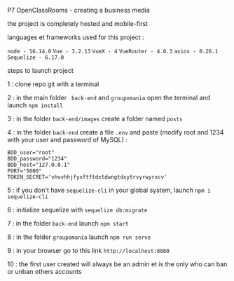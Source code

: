 P7 OpenClassRooms - creating a business media

the project is completely hosted and mobile-first

languages et frameworks used for this project :

`node - 16.14.0`
`Vue - 3.2.13`
`VueX - 4`
`VueRouter - 4.0.3`
`axios - 0.26.1`
`Sequelize - 6.17.0`

steps to launch project

1 : clone repo git with a terminal

2 : in the main folder `` back-end`` and ``groupomania`` open the terminal and launch ``npm install``

3 : in the folder ``back-end/images`` create a folder named ``posts``

4 : in the folder ``back-end`` create a file ``.env`` and paste (modify root and 1234 with your user and password of MySQL) :

```
BDD_user="root"
BDD_password="1234"
BDD_host="127.0.0.1"
PORT="5000"
TOKEN_SECRET='vhvvhhjfyxftftdxtdwngtdxytrvyrwyrxcv'
```

5 : if you don't have ``sequelize-cli`` in your global system, launch ``npm i sequelize-cli``

6 : initialize sequelize with `` sequelize db:migrate ``

7 : in the folder ``back-end`` launch `` npm start ``

8 : in the folder ``groupomania`` launch `` npm run serve ``

9 : in your browser go to this link ``http://localhost:8080``

10 : the first user created will always be an admin et is the only who can ban or unban others accounts
